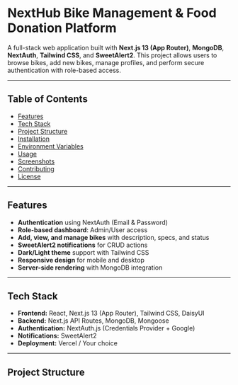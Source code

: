 # NextHub Bike Management & Food Donation Platform

A full-stack web application built with **Next.js 13 (App Router)**, **MongoDB**, **NextAuth**, **Tailwind CSS**, and **SweetAlert2**. This project allows users to browse bikes, add new bikes, manage profiles, and perform secure authentication with role-based access.

---

## Table of Contents

- [Features](#features)
- [Tech Stack](#tech-stack)
- [Project Structure](#project-structure)
- [Installation](#installation)
- [Environment Variables](#environment-variables)
- [Usage](#usage)
- [Screenshots](#screenshots)
- [Contributing](#contributing)
- [License](#license)

---

## Features

- **Authentication** using NextAuth (Email & Password)
- **Role-based dashboard**: Admin/User access
- **Add, view, and manage bikes** with description, specs, and status
- **SweetAlert2 notifications** for CRUD actions
- **Dark/Light theme** support with Tailwind CSS
- **Responsive design** for mobile and desktop
- **Server-side rendering** with MongoDB integration

---

## Tech Stack

- **Frontend:** React, Next.js 13 (App Router), Tailwind CSS, DaisyUI
- **Backend:** Next.js API Routes, MongoDB, Mongoose
- **Authentication:** NextAuth.js (Credentials Provider + Google)
- **Notifications:** SweetAlert2
- **Deployment:** Vercel / Your choice

---

## Project Structure


